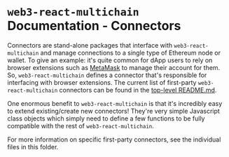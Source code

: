 # `web3-react-multichain` Documentation - Connectors

Connectors are stand-alone packages that interface with `web3-react-multichain` and manage connections to a single type of Ethereum node or wallet. To give an example: it's quite common for dApp users to rely on browser extensions such as [MetaMask](https://metamask.io/) to manage their account for them. So, `web3-react-multichain` defines a connector that's responsible for interfacing with browser extensions. The current list of first-party `web3-react-multichain` connectors can be found in the [top-level README.md](../../).

One enormous benefit to `web3-react-multichain` is that it's incredibly easy to extend existing/create new connectors! They're very simple Javascript class objects which simply need to define a few functions to be fully compatible with the rest of `web3-react-multichain`.

For more information on specific first-party connectors, see the individual files in this folder.
